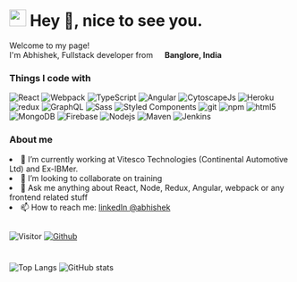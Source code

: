 <h1><img src="https://emojis.slackmojis.com/emojis/images/1531849430/4246/blob-sunglasses.gif?1531849430" width="30"/> Hey 👋, nice to see you.</h1>

<p>Welcome to my page! </br> I'm Abhishek, Fullstack developer from <img src="https://upload.wikimedia.org/wikipedia/en/4/41/Flag_of_India.svg" width="13"/> <b>Banglore, India</b> </p>
<h3>Things I code with</h3>
<p>
  <img alt="React" src="https://img.shields.io/badge/-React-45b8d8?style=flat-square&logo=react&logoColor=white" />
  <img alt="Webpack" src="https://img.shields.io/badge/-Webpack-8DD6F9?style=flat-square&logo=webpack&logoColor=white" />   
  <img alt="TypeScript" src="https://img.shields.io/badge/-TypeScript-007ACC?style=flat-square&logo=typescript&logoColor=white" />  
   <img alt="Angular" src="https://img.shields.io/badge/-angular-43853d?style=flat-square&logo=Angular&logoColor=white" />  
  <img alt="CytoscapeJs" src="https://img.shields.io/badge/-cytoscapejs-43853d?style=flat-square&logo=cytoscape.js&logoColor=white" />  
  <img alt="Heroku" src="https://img.shields.io/badge/-Heroku-430098?style=flat-square&logo=heroku&logoColor=white" />
  <img alt="redux" src="https://img.shields.io/badge/-Redux-764ABC?style=flat-square&logo=redux&logoColor=white" />
  <img alt="GraphQL" src="https://img.shields.io/badge/-GraphQL-E10098?style=flat-square&logo=graphql&logoColor=white" />
  <img alt="Sass" src="https://img.shields.io/badge/-Sass-CC6699?style=flat-square&logo=sass&logoColor=white" />
  <img alt="Styled Components" src="https://img.shields.io/badge/-Styled_Components-db7092?style=flat-square&logo=styled-components&logoColor=white" />
  <img alt="git" src="https://img.shields.io/badge/-Git-F05032?style=flat-square&logo=git&logoColor=white" />
  <img alt="npm" src="https://img.shields.io/badge/-NPM-CB3837?style=flat-square&logo=npm&logoColor=white" />
  <img alt="html5" src="https://img.shields.io/badge/-HTML5-E34F26?style=flat-square&logo=html5&logoColor=white" /> 
  <img alt="MongoDB" src="https://img.shields.io/badge/-MongoDB-13aa52?style=flat-square&logo=mongodb&logoColor=white" />
  <img alt="Firebase" src="https://img.shields.io/badge/-firebase-43853d?style=flat-square&logo=firebase&logoColor=white" />
  <img alt="Nodejs" src="https://img.shields.io/badge/-Nodejs-43853d?style=flat-square&logo=Node.js&logoColor=white" />
  <img alt="Maven" src="https://img.shields.io/badge/-maven-43853d?style=flat-square&logo=maven&logoColor=white" />
  <img alt="Jenkins" src="https://img.shields.io/badge/-jenkins-43853d?style=flat-square&logo=jenkins&logoColor=white" />
</p>
<h3>About me</h3>
<ui>
  <li>
🔭 I’m currently working at Vitesco Technologies (Continental Automotive Ltd) and Ex-IBMer.
  </li>
   <li>
👯 I’m looking to collaborate on training
     </li>
   <li>
💬 Ask me anything about React, Node, Redux, Angular, webpack or any frontend related stuff
     </li>
   <li>
     📫 How to reach me: <a href="https://www.linkedin.com/in/abhishek-kamalkishor-75803258//"> linkedIn @abhishek </a>
     </li>
  </ui>
  
##
![Visitor](https://visitor-badge.laobi.icu/badge?page_id=Abhi41288) 
[![Github](https://img.shields.io/github/followers/Abhi41288?label=Follow&style=social)](https://github.com/Abhi41288)
#
![Top Langs](https://github-readme-stats.vercel.app/api/top-langs/?username=Abhi41288&theme=tokyonight&hide=java)
![GitHub stats](https://github-readme-stats.vercel.app/api?username=Abhi41288&show_icons=true&theme=tokyonight)


